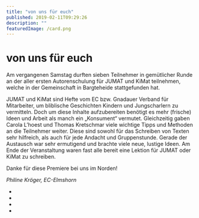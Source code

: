 ```yaml
---
title: "von uns für euch"
published: 2019-02-11T09:29:26
description: ""
featuredImage: /card.png
---
```


# von uns für euch


Am vergangenen Samstag durften sieben Teilnehmer in gemütlicher Runde an der aller ersten Autorenschulung für JUMAT und KiMat teilnehmen, welche in der Gemeinschaft in Bargteheide stattgefunden hat. 

JUMAT und KiMat sind Hefte vom EC bzw. Gnadauer Verband für Mitarbeiter, um bliblische Geschichten Kindern und Jungscharlern zu vermitteln. Doch um diese Inhalte aufzubereiten benötigt es mehr (frische) Ideen und Arbeit als manch ein &#8222;Konsument&#8220; vermutet. Gleichzeitig gaben Carola L&#8217;hoest und Thomas Kretschmar viele wichtige Tipps und Methoden an die Teilnehmer weiter. Diese sind sowohl für das Schreiben von Texten sehr hilfreich, als auch für jede Andacht und Gruppenstunde. Gerade der Austausch war sehr ermutigend und brachte viele neue, lustige Ideen. Am Ende der Veranstaltung waren fast alle bereit eine Lektion für JUMAT oder KiMat zu schreiben. 

Danke für diese Premiere bei uns im Norden!

*Philine Kröger, EC-Elmshorn*

* <img loading="lazy" src="/old/quer-5-1.jpg" alt>
* <img loading="lazy" src="/old/quer-1.jpg" alt>
* <img loading="lazy" src="/old/quer-3.jpg" alt>
* <img loading="lazy" src="/old/hoch-1.jpg" alt>